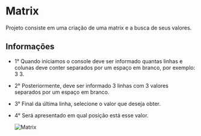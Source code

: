 # Matrix

Projeto consiste em uma criação de uma matrix e a busca de seus valores.

## Informações

   - 1° Quando iniciamos o console deve ser informado quantas linhas e colunas deve conter separados por um espaço em branco, por exemplo: 3 3.
   - 2° Posteriormente, deve ser informado 3 linhas com 3 valores separados por um espaço em branco.
   - 3° Final da última linha, selecione o valor que deseja obter.
   - 4° Será apresentado em qual posição está esse valor.

     ![Matrix](https://github.com/williammacarini/Matrix/assets/82986293/2d6d3d14-18e8-492a-b10f-83dfa3fd45bd)
